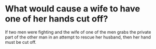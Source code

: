 # What would cause a wife to have one of her hands cut off?

If two men were fighting and the wife of one of the men grabs the private part of the other man in an attempt to rescue her husband, then her hand must be cut off.
